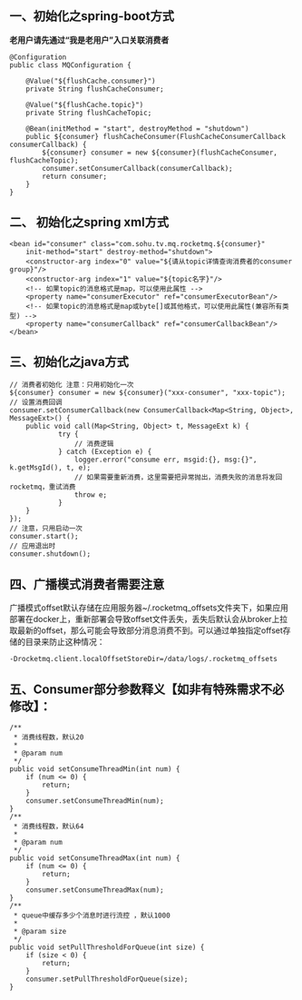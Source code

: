 ## 一、<span id="spring-boot">初始化之spring-boot方式</span>

**老用户请先通过“我是老用户”入口关联消费者**

```
@Configuration
public class MQConfiguration {

    @Value("${flushCache.consumer}")
    private String flushCacheConsumer;

    @Value("${flushCache.topic}")
    private String flushCacheTopic;
    
    @Bean(initMethod = "start", destroyMethod = "shutdown")
    public ${consumer} flushCacheConsumer(FlushCacheConsumerCallback consumerCallback) {
        ${consumer} consumer = new ${consumer}(flushCacheConsumer, flushCacheTopic);
        consumer.setConsumerCallback(consumerCallback);
        return consumer;
    }
}
```

## 二、<span id="spring-xml"> 初始化之spring xml方式</span>

```
<bean id="consumer" class="com.sohu.tv.mq.rocketmq.${consumer}"
    init-method="start" destroy-method="shutdown">
    <constructor-arg index="0" value="${请从topic详情查询消费者的consumer group}"/>
    <constructor-arg index="1" value="${topic名字}"/>
    <!-- 如果topic的消息格式是map，可以使用此属性 -->
    <property name="consumerExecutor" ref="consumerExecutorBean"/> 
    <!-- 如果topic的消息格式是map或byte[]或其他格式，可以使用此属性(兼容所有类型) -->
    <property name="consumerCallback" ref="consumerCallbackBean"/> 
</bean>
```

## <span id="java"> 三、初始化之java方式</span>

```
// 消费者初始化 注意：只用初始化一次
${consumer} consumer = new ${consumer}("xxx-consumer", "xxx-topic");
// 设置消费回调
consumer.setConsumerCallback(new ConsumerCallback<Map<String, Object>, MessageExt>() {
    public void call(Map<String, Object> t, MessageExt k) {
            try {
                // 消费逻辑
            } catch (Exception e) {
                logger.error("consume err, msgid:{}, msg:{}", k.getMsgId(), t, e);
                // 如果需要重新消费，这里需要把异常抛出，消费失败的消息将发回rocketmq，重试消费
                throw e;
            }
    }
});
// 注意，只用启动一次
consumer.start();
// 应用退出时
consumer.shutdown();
```

## <span id="offset">四、广播模式消费者需要注意</span>

广播模式offset默认存储在应用服务器~/.rocketmq_offsets文件夹下，如果应用部署在docker上，重新部署会导致offset文件丢失，丢失后默认会从broker上拉取最新的offset，那么可能会导致部分消息消费不到。可以通过单独指定offset存储的目录来防止这种情况：

```
-Drocketmq.client.localOffsetStoreDir=/data/logs/.rocketmq_offsets
```

## <span id="explain">五、Consumer部分参数释义<span>【如非有特殊需求不必修改】：

```
/**
 * 消费线程数，默认20
 * 
 * @param num
 */
public void setConsumeThreadMin(int num) {
    if (num <= 0) {
        return;
    }
    consumer.setConsumeThreadMin(num);
}
/**
 * 消费线程数，默认64
 * 
 * @param num
 */
public void setConsumeThreadMax(int num) {
    if (num <= 0) {
        return;
    }
    consumer.setConsumeThreadMax(num);
}
/**
 * queue中缓存多少个消息时进行流控 ，默认1000
 * 
 * @param size
 */
public void setPullThresholdForQueue(int size) {
    if (size < 0) {
        return;
    }
    consumer.setPullThresholdForQueue(size);
}
```

